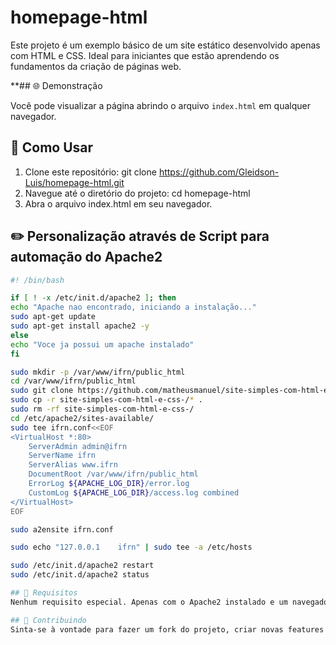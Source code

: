 # homepage-html

Este projeto é um exemplo básico de um site estático desenvolvido apenas com HTML e CSS. Ideal para iniciantes que estão aprendendo os fundamentos da criação de páginas web.

**## 🌐 Demonstração

Você pode visualizar a página abrindo o arquivo `index.html` em qualquer navegador.

## 🚀 Como Usar

1. Clone este repositório: git clone https://github.com/Gleidson-Luis/homepage-html.git
2. Navegue até o diretório do projeto: cd homepage-html
3. Abra o arquivo index.html em seu navegador.

## ✏️ Personalização através de Script para automação do Apache2
```bash
#! /bin/bash

if [ ! -x /etc/init.d/apache2 ]; then
echo "Apache nao encontrado, iniciando a instalação..."
sudo apt-get update
sudo apt-get install apache2 -y
else
echo "Voce ja possui um apache instalado"
fi

sudo mkdir -p /var/www/ifrn/public_html
cd /var/www/ifrn/public_html
sudo git clone https://github.com/matheusmanuel/site-simples-com-html-e-css-.git
sudo cp -r site-simples-com-html-e-css-/* .
sudo rm -rf site-simples-com-html-e-css-/
cd /etc/apache2/sites-available/
sudo tee ifrn.conf<<EOF
<VirtualHost *:80>
	ServerAdmin admin@ifrn
	ServerName ifrn
	ServerAlias www.ifrn
	DocumentRoot /var/www/ifrn/public_html
	ErrorLog ${APACHE_LOG_DIR}/error.log
	CustomLog ${APACHE_LOG_DIR}/access.log combined
</VirtualHost>
EOF

sudo a2ensite ifrn.conf

sudo echo "127.0.0.1	ifrn" | sudo tee -a /etc/hosts

sudo /etc/init.d/apache2 restart
sudo /etc/init.d/apache2 status

## 📌 Requisitos
Nenhum requisito especial. Apenas com o Apache2 instalado e um navegador web moderno (Chrome, Firefox, Edge, etc).

## 🤝 Contribuindo
Sinta-se à vontade para fazer um fork do projeto, criar novas features ou corrigir bugs. Pull requests são bem-vindos!
